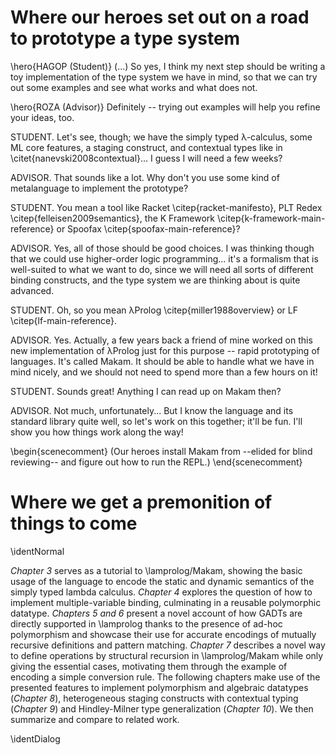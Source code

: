 # Where our heroes set out on a road to prototype a type system

\hero{HAGOP (Student)} (...) So yes, I think my next step should be writing a toy implementation of the
type system we have in mind, so that we can try out some examples and see what works
and what does not.

\hero{ROZA (Advisor)} Definitely -- trying out examples will help you refine your ideas, too.

STUDENT. Let's see, though; we have the simply typed λ-calculus, some ML core features, a staging
construct, and contextual types like in \citet{nanevski2008contextual}... I guess I will need a few
weeks?

ADVISOR. That sounds like a lot. Why don't you use some kind of metalanguage to implement
the prototype?

STUDENT. You mean a tool like Racket \citep{racket-manifesto}, PLT Redex \citep{felleisen2009semantics},
the K Framework \citep{k-framework-main-reference} or Spoofax \citep{spoofax-main-reference}?

ADVISOR. Yes, all of those should be good choices. I was thinking though that we could
use higher-order logic programming... it's a formalism that is well-suited to what we want to do,
since we will need all sorts of different binding constructs, and the type system we are thinking
about is quite advanced.

STUDENT. Oh, so you mean λProlog \citep{miller1988overview} or LF \citep{lf-main-reference}.

ADVISOR. Yes. Actually, a few years back a friend of mine worked on this new implementation of λProlog
just for this purpose -- rapid prototyping of languages. It's called Makam. It should be
able to handle what we have in mind nicely, and we should not need to spend more than a few hours on it!

STUDENT. Sounds great! Anything I can read up on Makam then?

ADVISOR. Not much, unfortunately... But I know the language and its standard library quite well, so
let's work on this together; it'll be fun. I'll show you how things work along the way!

\begin{scenecomment}
(Our heroes install Makam from --elided for blind reviewing-- and figure out how to run the REPL.)
\end{scenecomment}

# Where we get a premonition of things to come

\identNormal

*Chapter 3* serves as a tutorial to \lamprolog/Makam, showing the basic usage of the language to
encode the static and dynamic semantics of the simply typed lambda calculus. *Chapter 4* explores
the question of how to implement multiple-variable binding, culminating in a reusable polymorphic
datatype. *Chapters 5 and 6* present a novel account of how GADTs are directly supported in
\lamprolog thanks to the presence of ad-hoc polymorphism and showcase their use for accurate
encodings of mutually recursive definitions and pattern matching.  *Chapter 7* describes a novel way
to define operations by structural recursion in \lamprolog/Makam while only giving the essential
cases, motivating them through the example of encoding a simple conversion rule. The following
chapters make use of the presented features to implement polymorphism and algebraic datatypes
(*Chapter 8*), heterogeneous staging constructs with contextual typing (*Chapter 9*) and
Hindley-Milner type generalization (*Chapter 10*). We then summarize and compare to related work.

\identDialog
